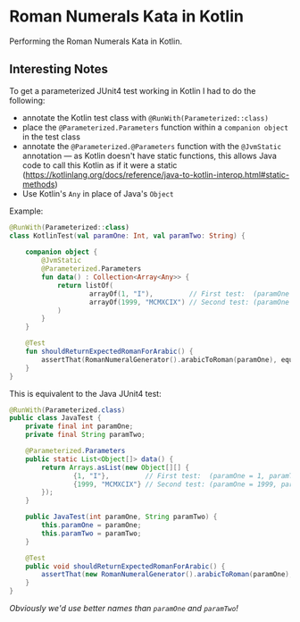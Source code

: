 # Roman Numerals Kata in Kotlin

Performing the Roman Numerals Kata in Kotlin.

## Interesting Notes

To get a parameterized JUnit4 test working in Kotlin I had to do the following:

- annotate the Kotlin test class with `@RunWith(Parameterized::class)`
- place the `@Parameterized.Parameters` function within a `companion object` in the test class
- annotate the `@Parameterized.@Parameters` function with the `@JvmStatic` annotation — as Kotlin doesn't have static functions, this allows Java code to call this Kotlin as if it were a static (https://kotlinlang.org/docs/reference/java-to-kotlin-interop.html#static-methods)
- Use Kotlin's `Any` in place of Java's `Object`

Example:

```Kotlin
@RunWith(Parameterized::class)
class KotlinTest(val paramOne: Int, val paramTwo: String) {
    
    companion object {
        @JvmStatic
        @Parameterized.Parameters
        fun data() : Collection<Array<Any>> {
            return listOf(
                    arrayOf(1, "I"),         // First test:  (paramOne = 1, paramTwo = "I")
                    arrayOf(1999, "MCMXCIX") // Second test: (paramOne = 1999, paramTwo = "MCMXCIX")
            )
        }
    }

    @Test
    fun shouldReturnExpectedRomanForArabic() {
        assertThat(RomanNumeralGenerator().arabicToRoman(paramOne), equalTo(paramTwo));
    }
}
```

This is equivalent to the Java JUnit4 test:

```Java
@RunWith(Parameterized.class)
public class JavaTest {
    private final int paramOne;
    private final String paramTwo;

    @Parameterized.Parameters
    public static List<Object[]> data() {
        return Arrays.asList(new Object[][] {
                {1, "I"},         // First test:  (paramOne = 1, paramTwo = "I")
                {1999, "MCMXCIX"} // Second test: (paramOne = 1999, paramTwo = "MCMXCIX")
        });
    }

    public JavaTest(int paramOne, String paramTwo) {
        this.paramOne = paramOne;
        this.paramTwo = paramTwo;
    }

    @Test
    public void shouldReturnExpectedRomanForArabic() {
        assertThat(new RomanNumeralGenerator().arabicToRoman(paramOne), equalTo(paramTwo));
    }
}
```

_Obviously we'd use better names than `paramOne` and `paramTwo`!_
